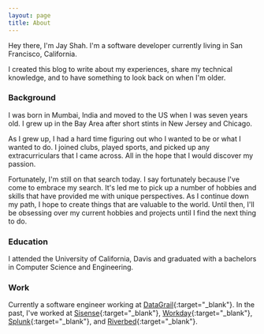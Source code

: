 ```yaml
---
layout: page
title: About
---
```


Hey there, I'm Jay Shah. I'm a software developer currently living in San Francisco, California.

I created this blog to write about my experiences, share my technical knowledge, and to have something to look back on when I'm older.

### Background

I was born in Mumbai, India and moved to the US when I was seven years old.
I grew up in the Bay Area after short stints in New Jersey and Chicago.

As I grew up, I had a hard time figuring out who I wanted to be or what I wanted to do.
I joined clubs, played sports, and picked up any extracurriculars that I came across.
All in the hope that I would discover my passion.

Fortunately, I'm still on that search today. I say fortunately because I've come to embrace my search.
It's led me to pick up a number of hobbies and skills that have provided me with unique perspectives.
As I continue down my path, I hope to create things that are valuable to the world.
Until then, I'll be obsessing over my current hobbies and projects until I find the next thing to do.

### Education

I attended the University of California, Davis and graduated with a bachelors in Computer Science and Engineering.

### Work

Currently a software engineer working at [DataGrail](https://www.datagrail.io/){:target="_blank"}.
In the past, I've worked at [Sisense](https://sisense.com){:target="_blank"}, [Workday](https://workday.com){:target="_blank"}, [Splunk](https://splunk.com){:target="_blank"},
and [Riverbed](https://riverbed.com){:target="_blank"}.
